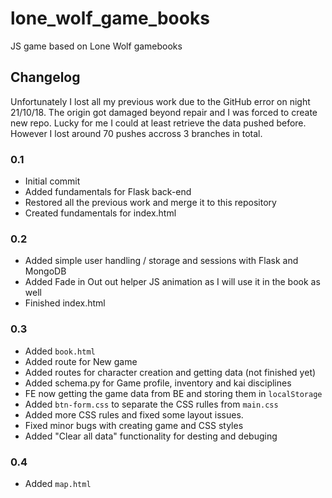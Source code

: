 # lone_wolf_game_books
JS game based on Lone Wolf gamebooks


## Changelog

Unfortunately I lost all my previous work due to the GitHub error on night 21/10/18. 
The origin got damaged beyond repair and I was forced to create new repo.
Lucky for me I could at least retrieve the data pushed before.
However I lost around 70 pushes accross 3 branches in total.

### 0.1

- Initial commit
- Added fundamentals for Flask back-end
- Restored all the previous work and merge it to this repository
- Created fundamentals for index.html

### 0.2 

- Added simple user handling / storage and sessions with Flask and MongoDB
- Added Fade in Out out helper JS animation as I will use it in the book as well
- Finished index.html

### 0.3

- Added `book.html`
- Added route for New game
- Added routes for character creation and getting data (not finished yet)
- Added schema.py for Game profile, inventory and kai disciplines
- FE now getting the game data from BE and storing them in `localStorage`
- Added `btn-form.css` to separate the CSS rulles from `main.css`
- Added more CSS rules and fixed some layout issues.
- Fixed minor bugs with creating game and CSS styles
- Added "Clear all data" functionality for desting and debuging

### 0.4

- Added `map.html`